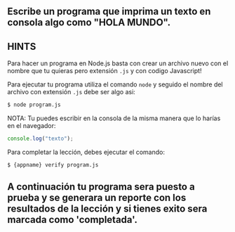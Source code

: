 Escribe un programa que imprima un texto en consola algo como "HOLA MUNDO".
----------------------------------------------------------------------
## HINTS
Para hacer un programa en Node.js basta con crear un archivo nuevo con el nombre que tu quieras pero extensión `.js` y con codigo Javascript! 

Para ejecutar tu programa utiliza el comando `node` y seguido el nombre del archivo con extensión `.js` debe ser algo asi:

```sh
$ node program.js
```

NOTA: Tu puedes escribir en la consola de la misma manera que lo harías en el navegador:

```js
console.log("texto");
```

Para completar la lección, debes ejecutar el comando:
```sh
$ {appname} verify program.js
```
A continuación tu programa sera puesto a prueba y se generara un reporte con los resultados de la lección y si tienes exito sera marcada como 'completada'.
----------------------------------------------------------------------